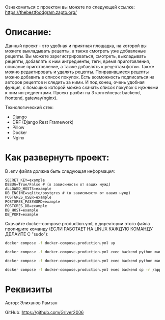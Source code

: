 Ознакомиться с проектом вы можете по следующей ссылке: https://thebestfoodgram.zapto.org/

# Описание:
Данный проект - это удобная и приятная площадка, на которой вы можете выкладывать рецепты, а также смотреть уже добавленые рецепты. Вы можете зарегистрироваться, смотреть, выкладывать рецепты, добавлять к ним ингредиенты, теги, время приготовления, описание приготовление, а также добавлять к рецептам фотки. Также можно редактировать и удалять рецепты. Понравившиеся рецепты можно добавить в список покупок. Есть возможность подписаться на авторов рецептов и следить за ними. И под конец, очень удобная фунция, с помощью которой можно скачать список покупок с нужными к ним ингредиентами. Проект разбит на 3 контейнера: backend, frontend, gateway(nginx).

Технологический стек: 
- Django
- DRF (Django Rest Framework)
- Pillow
- Docker
- Nginx

# Как развернуть проект:
В .env файла должна быть следующая информация:
```
SECRET_KEY=example
DEBUG=True/False # (в зависимости от ваших нужд)
ALLOWED_HOSTS=example
DB_ENGINE=sqlite/postgres # (в зависимости от ваших нужд)
POSTGRES_USER=example
POSTGRES_PASSWORD=example
POSTGRES_DB=example
DB_HOST=example
DB_PORT=example
```

Скачайте docker-compose.production.yml, в директории этого файла пропишите команду (ЕСЛИ РАБОТАЕТ НА LINUX КАЖДУЮ КОМАНДУ ДЕЛАЙТЕ С "sudo"):
```bash
docker compose -f docker-compose.production.yml up
```

```bash
docker compose -f docker-compose.production.yml exec backend python manage.py migrate
```

```bash
docker compose -f docker-compose.production.yml exec backend python manage.py collectstatic
```

```bash
docker compose -f docker-compose.production.yml exec backend cp -r /app/collected_static/. /backend_static/static/
```

# Реквизиты
Автор: Элиханов Рамзан

GitHub: https://github.com/Griver2006
